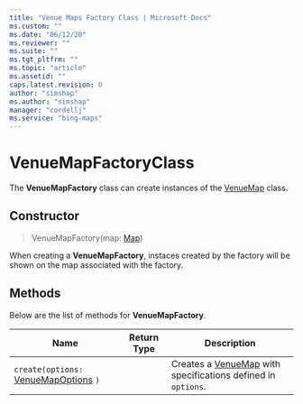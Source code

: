 ```yaml
---
title: "Venue Maps Factory Class | Microsoft Docs"
ms.custom: ""
ms.date: "06/12/20"
ms.reviewer: ""
ms.suite: ""
ms.tgt_pltfrm: ""
ms.topic: "article"
ms.assetid: ""
caps.latest.revision: 0
author: "simshap"
ms.author: "simshap"
manager: "cordellj"
ms.service: "bing-maps"
---
```


# VenueMapFactoryClass
The **VenueMapFactory** class can create instances of the [VenueMap](venuemap-class.md) class.

## Constructor

> VenueMapFactory(map: [Map](../../map-control-api/map-class.md))

When creating a **VenueMapFactory**, instaces created by the factory will be shown on the map associated with the factory.


## Methods

Below are the list of methods for **VenueMapFactory**.

Name                               | Return Type           | Description
---------------------------------- | ------------ | -----------------------------------
`create(options:` [VenueMapOptions](venuemapoptions-object.md) `)` || Creates a [VenueMap](venuemap-class.md) with specifications defined in `options`.
